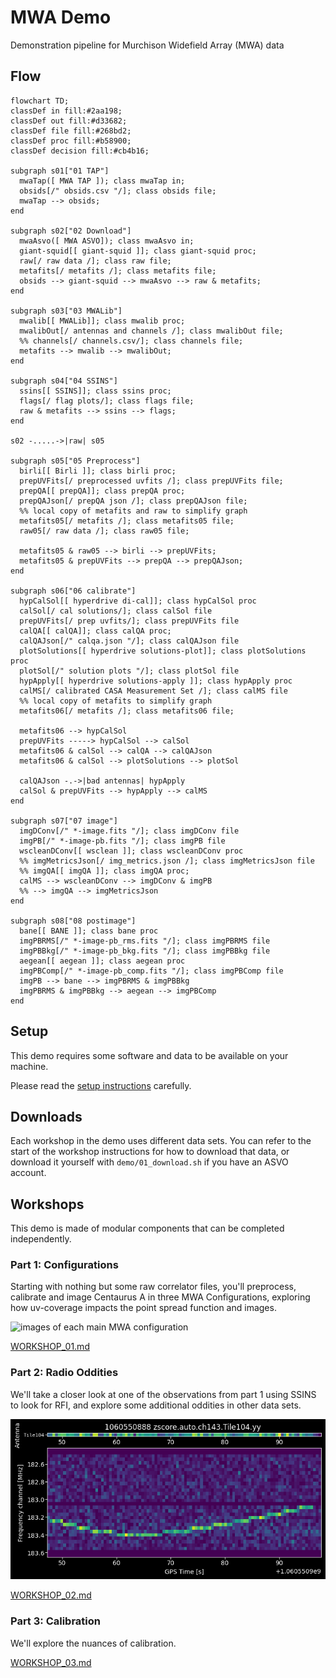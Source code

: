 # MWA Demo

Demonstration pipeline for Murchison Widefield Array (MWA) data

## Flow

```mermaid
flowchart TD;
classDef in fill:#2aa198;
classDef out fill:#d33682;
classDef file fill:#268bd2;
classDef proc fill:#b58900;
classDef decision fill:#cb4b16;

subgraph s01["01 TAP"]
  mwaTap([ MWA TAP ]); class mwaTap in;
  obsids[/" obsids.csv "/]; class obsids file;
  mwaTap --> obsids;
end

subgraph s02["02 Download"]
  mwaAsvo([ MWA ASVO]); class mwaAsvo in;
  giant-squid[[ giant-squid ]]; class giant-squid proc;
  raw[/ raw data /]; class raw file;
  metafits[/ metafits /]; class metafits file;
  obsids --> giant-squid --> mwaAsvo --> raw & metafits;
end

subgraph s03["03 MWALib"]
  mwalib[[ MWALib]]; class mwalib proc;
  mwalibOut[/ antennas and channels /]; class mwalibOut file;
  %% channels[/ channels.csv/]; class channels file;
  metafits --> mwalib --> mwalibOut;
end

subgraph s04["04 SSINS"]
  ssins[[ SSINS]]; class ssins proc;
  flags[/ flag plots/]; class flags file;
  raw & metafits --> ssins --> flags;
end

s02 -.....->|raw| s05

subgraph s05["05 Preprocess"]
  birli[[ Birli ]]; class birli proc;
  prepUVFits[/ preprocessed uvfits /]; class prepUVFits file;
  prepQA[[ prepQA]]; class prepQA proc;
  prepQAJson[/ prepQA json /]; class prepQAJson file;
  %% local copy of metafits and raw to simplify graph
  metafits05[/ metafits /]; class metafits05 file;
  raw05[/ raw data /]; class raw05 file;

  metafits05 & raw05 --> birli --> prepUVFits;
  metafits05 & prepUVFits --> prepQA --> prepQAJson;
end

subgraph s06["06 calibrate"]
  hypCalSol[[ hyperdrive di-cal]]; class hypCalSol proc
  calSol[/ cal solutions/]; class calSol file
  prepUVFits[/ prep uvfits/]; class prepUVFits file
  calQA[[ calQA]]; class calQA proc;
  calQAJson[/" calqa.json "/]; class calQAJson file
  plotSolutions[[ hyperdrive solutions-plot]]; class plotSolutions proc
  plotSol[/" solution plots "/]; class plotSol file
  hypApply[[ hyperdrive solutions-apply ]]; class hypApply proc
  calMS[/ calibrated CASA Measurement Set /]; class calMS file
  %% local copy of metafits to simplify graph
  metafits06[/ metafits /]; class metafits06 file;

  metafits06 --> hypCalSol
  prepUVFits -----> hypCalSol --> calSol
  metafits06 & calSol --> calQA --> calQAJson
  metafits06 & calSol --> plotSolutions --> plotSol

  calQAJson -.->|bad antennas| hypApply
  calSol & prepUVFits --> hypApply --> calMS
end

subgraph s07["07 image"]
  imgDConv[/" *-image.fits "/]; class imgDConv file
  imgPB[/" *-image-pb.fits "/]; class imgPB file
  wscleanDConv[[ wsclean ]]; class wscleanDConv proc
  %% imgMetricsJson[/ img_metrics.json /]; class imgMetricsJson file
  %% imgQA[[ imgQA ]]; class imgQA proc;
  calMS --> wscleanDConv --> imgDConv & imgPB
  %% --> imgQA --> imgMetricsJson
end

subgraph s08["08 postimage"]
  bane[[ BANE ]]; class bane proc
  imgPBRMS[/" *-image-pb_rms.fits "/]; class imgPBRMS file
  imgPBBkg[/" *-image-pb_bkg.fits "/]; class imgPBBkg file
  aegean[[ aegean ]]; class aegean proc
  imgPBComp[/" *-image-pb_comp.fits "/]; class imgPBComp file
  imgPB --> bane --> imgPBRMS & imgPBBkg
  imgPBRMS & imgPBBkg --> aegean --> imgPBComp
end
```

## Setup

This demo requires some software and data to be available on your machine.

Please read the [setup instructions](SETUP.md) carefully.

## Downloads

Each workshop in the demo uses different data sets. You can refer to the start of the workshop instructions for how to download that data, or download it yourself with `demo/01_download.sh` if you have an ASVO account.

## Workshops

This demo is made of modular components that can be completed independently.

### Part 1: Configurations

Starting with nothing but some raw correlator files, you'll preprocess, calibrate and image Centaurus A in three MWA Configurations, exploring how uv-coverage impacts the point spread function and images.

![images of each main MWA configuration](imgs/config_images.png)

[WORKSHOP_01.md](WORKSHOP_01.md)

### Part 2: Radio Oddities

We'll take a closer look at one of the observations from part 1 using SSINS to look for RFI, and explore some additional oddities in other data sets.

![Tile104 Narrow Swoosh](demo/data/1060550888/raw/1060550888.auto.ch143.Tile104.yy.sigchain.png)

[WORKSHOP_02.md](WORKSHOP_02.md)

### Part 3: Calibration

We'll explore the nuances of calibration.

[WORKSHOP_03.md](WORKSHOP_03.md)
